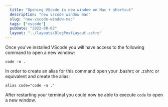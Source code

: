 ```yaml
---
  title: "Opening VScode in new window on Mac + shortcut"
  description: "new vscode window mac"
  slug: "new-vscode-window-mac"
  tags: ["vscode"]
  pubDate: "2022-08-02"
  layout: "../layouts/BlogPostLayout.astro"
---
```


Once you've installed VScode you will have access to the following command to open a new window:
```
code -n .
```

In order to create an alias for this command open your .bashrc or .zshrc or equivalent and create the alias:
```
alias code="code -n ."
```

After restarting your terminal you could now be able to execute `code` to open a new window.